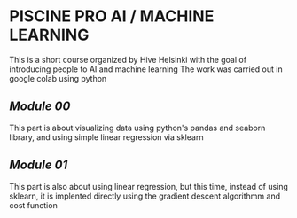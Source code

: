 # **PISCINE PRO AI / MACHINE LEARNING**

This is a short course organized by Hive Helsinki with the goal of introducing people to AI and machine learning
The work was carried out in google colab using python

## *Module 00*

This part is about visualizing data using python's pandas and seaborn library, and using simple linear regression via sklearn

## *Module 01*

This part is also about using linear regression, but this time, instead of using sklearn, it is implented directly using the gradient descent algorithmm and cost function
